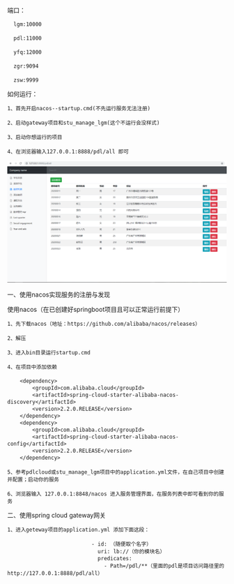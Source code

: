 端口：
      
      lgm:10000
      
      pdl:11000
      
      yfq:12000
      
      zgr:9094
      
      zsw:9999
  
如何运行：

    1、首先开启nacos--startup.cmd(不先运行服务无法注册)
    
    2、启动gateway项目和stu_manage_lgm(这个不运行会没样式)
    
    3、启动你想运行的项目
    
    4、在浏览器输入127.0.0.1:8888/pdl/all 即可
    
 ![Image text](https://github.com/001026ab/term/blob/master/img-example/example.PNG)

一、使用nacos实现服务的注册与发现

使用nacos（在已创建好springboot项目且可以正常运行前提下）

    1、先下载nacos（地址：https://github.com/alibaba/nacos/releases）
    
    2、解压
    
    3、进入bin目录运行startup.cmd
    
    4、在项目中添加依赖

	    <dependency>
            <groupId>com.alibaba.cloud</groupId>
            <artifactId>spring-cloud-starter-alibaba-nacos-discovery</artifactId>
            <version>2.2.0.RELEASE</version>
        </dependency>
        <dependency>
            <groupId>com.alibaba.cloud</groupId>
            <artifactId>spring-cloud-starter-alibaba-nacos-config</artifactId>
            <version>2.2.0.RELEASE</version>
        </dependency>
        
    5、参考pdlcloud或stu_manage_lgm项目中的application.yml文件，在自己项目中创建并配置；启动你的服务
    
    6、浏览器输入 127.0.0.1:8848/nacos 进入服务管理界面，在服务列表中即可看到你的服务

二、使用spring cloud gateway网关

    1、进入geteway项目的application.yml 添加下面这段：

                               - id: （随便取个名字）
                                 uri: lb://（你的模块名）
                                 predicates:
                                   - Path=/pdl/**（里面的pdl是项目访问路径里的http://127.0.0.1:8888/pdl/all）
